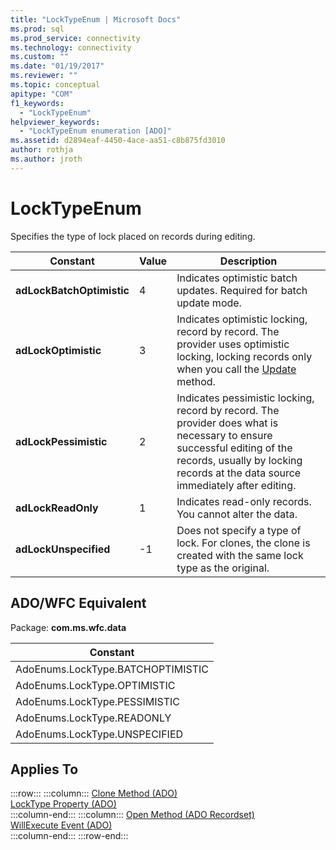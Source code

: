 ```yaml
---
title: "LockTypeEnum | Microsoft Docs"
ms.prod: sql
ms.prod_service: connectivity
ms.technology: connectivity
ms.custom: ""
ms.date: "01/19/2017"
ms.reviewer: ""
ms.topic: conceptual
apitype: "COM"
f1_keywords: 
  - "LockTypeEnum"
helpviewer_keywords: 
  - "LockTypeEnum enumeration [ADO]"
ms.assetid: d2894eaf-4450-4ace-aa51-c8b875fd3010
author: rothja
ms.author: jroth
---
```

# LockTypeEnum
Specifies the type of lock placed on records during editing.  
  
|Constant|Value|Description|  
|--------------|-----------|-----------------|  
|**adLockBatchOptimistic**|4|Indicates optimistic batch updates. Required for batch update mode.|  
|**adLockOptimistic**|3|Indicates optimistic locking, record by record. The provider uses optimistic locking, locking records only when you call the [Update](../../../ado/reference/ado-api/update-method.md) method.|  
|**adLockPessimistic**|2|Indicates pessimistic locking, record by record. The provider does what is necessary to ensure successful editing of the records, usually by locking records at the data source immediately after editing.|  
|**adLockReadOnly**|1|Indicates read-only records. You cannot alter the data.|  
|**adLockUnspecified**|-1|Does not specify a type of lock. For clones, the clone is created with the same lock type as the original.|  
  
## ADO/WFC Equivalent  
 Package: **com.ms.wfc.data**  
  
|Constant|  
|--------------|  
|AdoEnums.LockType.BATCHOPTIMISTIC|  
|AdoEnums.LockType.OPTIMISTIC|  
|AdoEnums.LockType.PESSIMISTIC|  
|AdoEnums.LockType.READONLY|  
|AdoEnums.LockType.UNSPECIFIED|  
  
## Applies To  

:::row:::
    :::column:::
        [Clone Method (ADO)](../../../ado/reference/ado-api/clone-method-ado.md)  
        [LockType Property (ADO)](../../../ado/reference/ado-api/locktype-property-ado.md)  
    :::column-end:::
    :::column:::
        [Open Method (ADO Recordset)](../../../ado/reference/ado-api/open-method-ado-recordset.md)  
        [WillExecute Event (ADO)](../../../ado/reference/ado-api/willexecute-event-ado.md)  
    :::column-end:::
:::row-end:::
